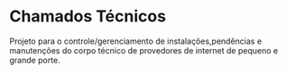 # Chamados Técnicos
Projeto para o controle/gerenciamento de instalações,pendências e manutenções do corpo técnico de provedores de internet de pequeno e grande porte.
